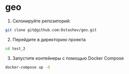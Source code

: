 # geo
1. Склонируйте репозиторий:

```bash
git clone git@github.com:Ostashev/geo.git
```

2. Перейдите в директорию проекта

```bash
cd test_2
```

3. Запустите контейнеры с помощью Docker Compose

```bash
docker-compose up -d
```

<!-- 4. Зайдите в контейнер с помощью команды docker exec

```bash
docker exec -it backend bash
```

5. В контейнере выполните команды

```bash
alembic revision --autogenerate -m 'first'
alembic upgrade head
``` -->